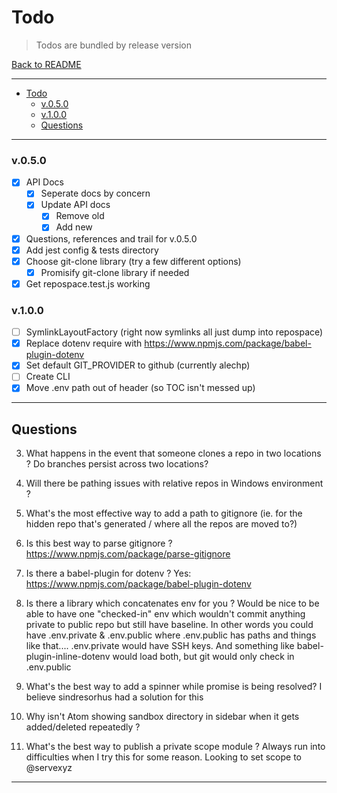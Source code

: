 # Todo

> Todos are bundled by release version

[Back to README](../README.md)

---

<!-- TOC START min:1 max:3 link:true update:true -->

* [Todo](#todo)
  * [v.0.5.0](#v050)
  * [v.1.0.0](#v100)
  * [Questions](#questions)

<!-- TOC END -->

---

### v.0.5.0

* [x] API Docs
  * [x] Seperate docs by concern
  * [x] Update API docs
    * [x] Remove old
    * [x] Add new
* [x] Questions, references and trail for v.0.5.0
* [x] Add jest config & tests directory
* [x] Choose git-clone library (try a few different options)
  * [x] Promisify git-clone library if needed
* [x] Get repospace.test.js working

### v.1.0.0

* [ ] SymlinkLayoutFactory (right now symlinks all just dump into repospace)
* [x] Replace dotenv require with https://www.npmjs.com/package/babel-plugin-dotenv
* [x] Set default GIT_PROVIDER to github (currently alechp)
* [ ] Create CLI
* [x] Move .env path out of header (so TOC isn't messed up)

---

## Questions

3. What happens in the event that someone clones a repo in two locations ? Do branches persist across two locations?

4. Will there be pathing issues with relative repos in Windows environment ?

5. What's the most effective way to add a path to gitignore (ie. for the hidden repo that's generated / where all the repos are moved to?)

6. Is this best way to parse gitignore ? https://www.npmjs.com/package/parse-gitignore
7. Is there a babel-plugin for dotenv ? Yes: https://www.npmjs.com/package/babel-plugin-dotenv
8. Is there a library which concatenates env for you ? Would be nice to be able to have one "checked-in" env which wouldn't commit anything private to public repo but still have baseline. In other words you could have .env.private & .env.public where .env.public has paths and things like that.... .env.private would have SSH keys. And something like babel-plugin-inline-dotenv would load both, but git would only check in .env.public
9. What's the best way to add a spinner while promise is being resolved? I believe sindresorhus had a solution for this
10. Why isn't Atom showing sandbox directory in sidebar when it gets added/deleted repeatedly ?
11. What's the best way to publish a private scope module ? Always run into difficulties when I try this for some reason. Looking to set scope to @servexyz

---

